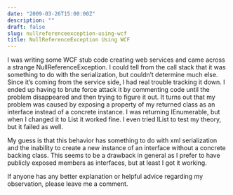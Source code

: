 ```yaml
---
date: "2009-03-26T15:00:00Z"
description: ""
draft: false
slug: nullreferenceexception-using-wcf
title: NullReferenceException Using WCF
---
```



I was writing some WCF stub code creating web services and came across a strange NullReferenceException. I could tell from the call stack that it was something to do with the serialization, but couldn’t determine much else. Since it’s coming from the service side, I had real trouble tracking it down. I ended up having to brute force attack it by commenting code until the problem disappeared and then trying to figure it out. It turns out that my problem was caused by exposing a property of my returned class as an interface instead of a concrete instance. I was returning IEnumerable<T>, but when I changed it to List<T> it worked fine. I even tried IList<T> to test my theory, but it failed as well.

My guess is that this behavior has something to do with xml serialization and the inability to create a new instance of an interface without a concrete backing class. This seems to be a drawback in general as I prefer to have publicly exposed members as interfaces, but at least I got it working.

If anyone has any better explanation or helpful advice regarding my observation, please leave me a comment.

